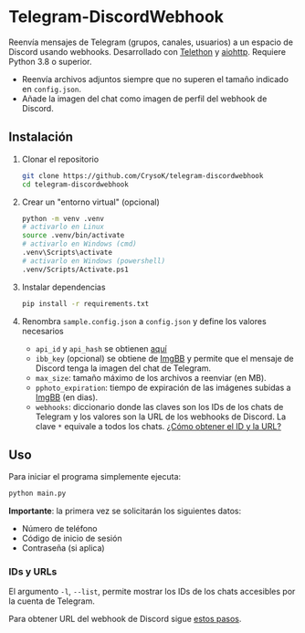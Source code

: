 # Telegram-DiscordWebhook

Reenvía mensajes de Telegram (grupos, canales, usuarios) a un espacio de Discord
usando webhooks. Desarrollado con
[Telethon](https://github.com/LonamiWebs/Telethon) y
[aiohttp](https://github.com/aio-libs/aiohttp). Requiere Python 3.8 o superior.

- Reenvía archivos adjuntos siempre que no superen el tamaño indicado en
  `config.json`.
- Añade la imagen del chat como imagen de perfil del webhook de Discord.

## Instalación

1. Clonar el repositorio

    ```bash
    git clone https://github.com/CrysoK/telegram-discordwebhook
    cd telegram-discordwebhook

2. Crear un "entorno virtual" (opcional)

    ```bash
    python -m venv .venv
    # activarlo en Linux
    source .venv/bin/activate
    # activarlo en Windows (cmd)
    .venv\Scripts\activate
    # activarlo en Windows (powershell)
    .venv/Scripts/Activate.ps1
    ```

3. Instalar dependencias

    ```bash
    pip install -r requirements.txt
    ```

4. Renombra `sample.config.json` a `config.json` y define los valores necesarios

    - `api_id` y `api_hash` se obtienen [aquí](https://my.telegram.org/)
    - `ibb_key` (opcional) se obtiene de [ImgBB](https://api.imgbb.com/) y
      permite que el mensaje de Discord tenga la imagen del chat de Telegram.
    - `max_size`: tamaño máximo de los archivos a reenviar (en MB).
    - `pphoto_expiration`: tiempo de expiración de las imágenes subidas a
      [ImgBB](https://imgbb.com/) (en dias).
    - `webhooks`: diccionario donde las claves son los IDs de los chats de
      Telegram y los valores son la URL de los webhooks de Discord. La clave `*`
      equivale a todos los chats. [¿Cómo obtener el ID y la URL?](#ids-y-urls)

## Uso

Para iniciar el programa simplemente ejecuta:

```bash
python main.py
```

**Importante**: la primera vez se solicitarán los siguientes datos:

- Número de teléfono
- Código de inicio de sesión
- Contraseña (si aplica)

### IDs y URLs

El argumento `-l`, `--list`, permite mostrar los IDs de los chats accesibles por la cuenta de Telegram.

Para obtener URL del webhook de Discord sigue [estos
pasos](https://support.discord.com/hc/es/articles/228383668-Introducci%C3%B3n-a-los-webhook).
